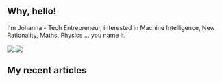 ## Why, hello!
I'm Johanna - Tech Entrepreneur, interested in Machine Intelligence, New Rationality, Maths, Physics … you name it.

<a href="https://github.com/anuraghazra/github-readme-stats">
  <img align="center" src="https://github-readme-stats.vercel.app/api?username=ephe-meral&include_all_commits=true&count_private=true&show_icons=true" />
</a>
<a href="https://github.com/anuraghazra/github-readme-stats">
  <img align="center" src="https://github-readme-stats.vercel.app/api/top-langs/?username=ephe-meral&langs_count=10&hide=HTML,Makefile&exclude_repo=dotfiles,novel,genesis,ephe-meral.github.io&layout=compact" />
</a>

## My recent articles
<!-- BLOG-POST-LIST:START -->
<!-- BLOG-POST-LIST:END -->

<!--
**ephe-meral/ephe-meral** is a ✨ _special_ ✨ repository because its `README.md` (this file) appears on your GitHub profile.

Here are some ideas to get you started:

- 🔭 I’m currently working on ...
- 🌱 I’m currently learning ...
- 👯 I’m looking to collaborate on ...
- 🤔 I’m looking for help with ...
- 💬 Ask me about ...
- 📫 How to reach me: ...
- 😄 Pronouns: ...
- ⚡ Fun fact: ...
-->
